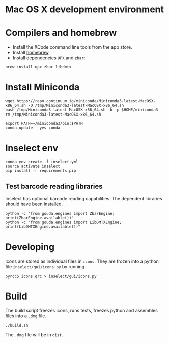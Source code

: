 # Mac OS X development environment

# Compilers and homebrew

* Install the XCode command line tools from the app store.
* Install [homebrew](http://brew.sh/).
* Install dependencies `UPX` and `zbar`:

```
brew install upx zbar libdmtx
```

# Install Miniconda

```
wget https://repo.continuum.io/miniconda/Miniconda3-latest-MacOSX-x86_64.sh -O /tmp/Miniconda3-latest-MacOSX-x86_64.sh
bash /tmp/Miniconda3-latest-MacOSX-x86_64.sh -b -p $HOME/miniconda3
rm /tmp/Miniconda3-latest-MacOSX-x86_64.sh

export PATH=~/miniconda3/bin:$PATH
conda update --yes conda
```

# Inselect env

```
conda env create -f inselect.yml
source activate inselect
pip install -r requirements.pip
```

## Test barcode reading libraries

Inselect has optional barcode reading capabilities. The dependent libraries
should have been installed.

```
python -c "from gouda.engines import ZbarEngine; print(ZbarEngine.available())"
python -c "from gouda.engines import LibDMTXEngine; print(LibDMTXEngine.available())"
```

# Developing

Icons are stored as individual files in `icons`. They are frozen into
a python file `inselect/gui/icons.py` by running

```
pyrcc5 icons.qrc > inselect/gui/icons.py
```

# Build

The build script freezes icons, runs tests, freezes python and assembles files
into a `.dmg` file.

```
./build.sh
```

The `.dmg` file will be in `dist`.
